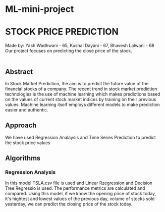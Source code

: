 # ML-mini-project

# STOCK PRICE PREDICTION
Made by: Yash Wadhwani - 65, Kushal Dayani - 67, Bhavesh Lalwani - 68
Our project focuses on predicting the close price of the stock. 
<br>
<br>
<h2> Abstract </h2>
In Stock Market Prediction, the aim is to predict the future value of the financial stocks of a company. The recent trend in stock market prediction technologies is the use of machine learning which makes predictions based on the values of current stock market indices by training on their previous values. Machine learning itself employs different models to make prediction easier and authentic.
<h2>Approach</h2>
We have used Regression Analaysis and Time Series Prediction to predict the stock price values

<h2> Algorithms </h2>
<h3> Regression Analysis </h3>
  In this model TSLA.csv file is used and Linear Rzegression and Decision Tree Regressio is used. The performance metrics are calculated and compared.
  Using this model, if we know the opening price of stock today, it's hightest and lowest values of the previous day, volume of stocks sold yesterday, we can predict the closing price of the stock today.
